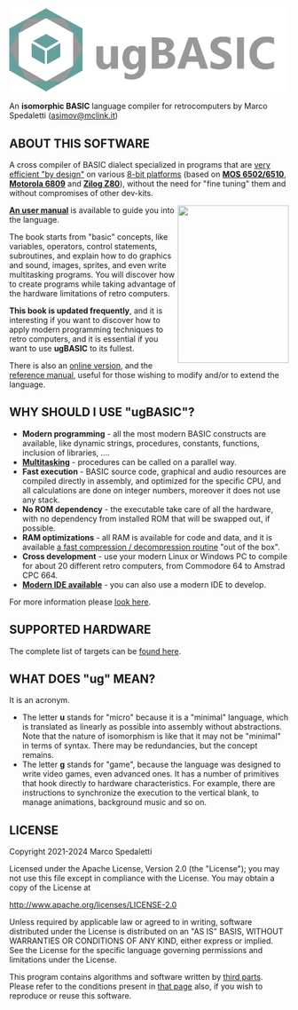 [![ugBASIC](logo-ugbasic.png)](https://ugbasic.iwashere.eu/)

An **isomorphic BASIC** language compiler for retrocomputers by Marco Spedaletti (asimov@mclink.it)

## ABOUT THIS SOFTWARE

A cross compiler of BASIC dialect specialized in programs that are [very efficient "by design"](https://ugbasic.iwashere.eu/manual/isomorphism) on various [8-bit platforms](https://ugbasic.iwashere.eu/targets) (based on **[MOS 6502/6510](https://ugbasic.iwashere.eu/targets)**, **[Motorola 6809](https://ugbasic.iwashere.eu/targets)** and **[Zilog Z80](https://ugbasic.iwashere.eu/targets)**), without the need for "fine tuning" them and without compromises of other dev-kits.

<img align="right" width="200" height="284" src="https://ugbasic.iwashere.eu/assets/img/book01.jpg"> [**An user manual**](https://spotlessmind1975.itch.io/ugbasic-user-manual) is available to guide you into the language. 

The book starts from "basic" concepts, like variables, operators, control statements, subroutines, and explain how to do graphics and sound, images, sprites, and even write multitasking programs. You will discover how to create programs while taking advantage of the hardware limitations of retro computers.

**This book is updated frequently**, and it is interesting if you want to discover how to apply modern programming techniques to retro computers, and it is essential if you want to use **ugBASIC** to its fullest.

There is also an [online version](https://ugbasic.iwashere.eu/manual), and the [reference manual](https://ugbasic.iwashere.eu/docs/reference/), useful for those wishing to modify and/or to extend the language.

## WHY SHOULD I USE "ugBASIC"?

 * **Modern programming** - all the most modern BASIC constructs are available, like dynamic strings, procedures, constants, functions, inclusion of libraries, ....
 * **[Multitasking](https://retroprogramming.iwashere.eu/ugbasic:user:multitasking)** - procedures can be called on a parallel way.
 * **Fast execution** - BASIC source code, graphical and audio resources are compiled directly in assembly, and optimized for the specific CPU, and all calculations are done on integer numbers, moreover it does not use any stack.
 * **No ROM dependency** - the executable take care of all the hardware, with no dependency from installed ROM that will be swapped out, if possible.
 * **RAM optimizations** - all RAM is available for code and data, and it is available [a fast compression / decompression routine](https://retroprogramming.iwashere.eu/msc1) "out of the box".
 * **Cross development** - use your modern Linux or Windows PC to compile for about 20 different retro computers, from Commodore 64 to Amstrad CPC 664.
 * **[Modern IDE available](https://spotlessmind1975.itch.io/ugbasic-ide)** - you can also use a modern IDE to develop.

For more information please [look here](https://ugbasic.iwashere.eu/).

## SUPPORTED HARDWARE

The complete list of targets can be [found here](https://ugbasic.iwashere.eu/targets).

## WHAT DOES "ug" MEAN?

It is an acronym.

 * The letter **u** stands for "micro" because it is a "minimal" language, which is translated as linearly as possible into assembly without abstractions. Note that the nature of isomorphism is like that it may not be "minimal" in terms of syntax. There may be redundancies, but the concept remains.
 * The letter **g** stands for "game", because the language was designed to write video games, even advanced ones. It has a number of primitives that hook directly to hardware characteristics. For example, there are instructions to synchronize the execution to the vertical blank, to manage animations, background music and so on.

## LICENSE

Copyright 2021-2024 Marco Spedaletti

Licensed under the Apache License, Version 2.0 (the "License");
you may not use this file except in compliance with the License.
You may obtain a copy of the License at

http://www.apache.org/licenses/LICENSE-2.0

Unless required by applicable law or agreed to in writing, software
distributed under the License is distributed on an "AS IS" BASIS,
WITHOUT WARRANTIES OR CONDITIONS OF ANY KIND, either express or implied.
See the License for the specific language governing permissions and
limitations under the License.

This program contains algorithms and software written
by [third parts](THIRD-PARTS.md). Please refer to the conditions present
in [that page](THIRD-PARTS.md) also, if you wish to reproduce or reuse this software.
 
 

